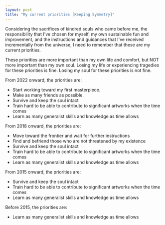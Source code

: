 ```yaml
---
layout: post
title: "My current priorities [Keeping Symmetry]"
---
```


Considering the sacrifices of kindred souls who came before me, the responsibility that I've chosen for myself, my own sustainable fun and improvement, and the instructions and guidances that I've received incrementally from the universe, I need to remember that these are my current priorities.

These priorities are more important than my own life and comfort, but NOT more important than my own soul. Losing my life or experiencing tragedies for these priorities is fine. Losing my soul for these priorities is not fine.

From 2022 onward, the priorities are:

- Start working toward my first masterpiece.
- Make as many friends as possible.
- Survive and keep the soul intact
- Train hard to be able to contribute to significant artworks when the time comes
- Learn as many generalist skills and knowledge as time allows

From 2018 onward, the priorities are:

- Move toward the frontier and wait for further instructions
- Find and befriend those who are not threatened by my existence
- Survive and keep the soul intact
- Train hard to be able to contribute to significant artworks when the time comes
- Learn as many generalist skills and knowledge as time allows

From 2015 onward, the priorities are:

- Survive and keep the soul intact
- Train hard to be able to contribute to significant artworks when the time comes
- Learn as many generalist skills and knowledge as time allows

Before 2015, the priorities are:

- Learn as many generalist skills and knowledge as time allows